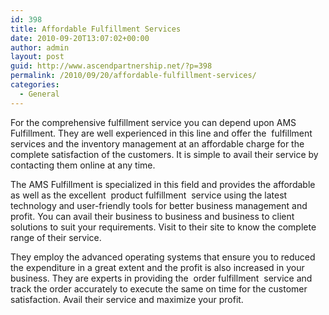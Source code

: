 ```yaml
---
id: 398
title: Affordable Fulfillment Services
date: 2010-09-20T13:07:02+00:00
author: admin
layout: post
guid: http://www.ascendpartnership.net/?p=398
permalink: /2010/09/20/affordable-fulfillment-services/
categories:
  - General
---
```

For the comprehensive fulfillment service you can depend upon AMS Fulfillment. They are well experienced in this line and offer the &nbsp;fulfillment&nbsp; services and the inventory management at an affordable charge for the complete satisfaction of the customers. It is simple to avail their service by contacting them online at any time.

The AMS Fulfillment is specialized in this field and provides the affordable as well as the excellent &nbsp;product fulfillment&nbsp; service using the latest technology and user-friendly tools for better business management and profit. You can avail their business to business and business to client solutions to suit your requirements. Visit to their site to know the complete range of their service.

They employ the advanced operating systems that ensure you to reduced the expenditure in a great extent and the profit is also increased in your business. They are experts in providing the &nbsp;order fulfillment&nbsp; service and track the order accurately to execute the same on time for the customer satisfaction. Avail their service and maximize your profit.